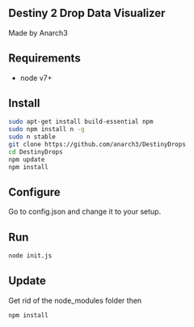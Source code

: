 ## Destiny 2 Drop Data Visualizer

Made by Anarch3


Requirements
------------
* node v7+

Install
-------------

```bash
sudo apt-get install build-essential npm
sudo npm install n -g
sudo n stable
git clone https://github.com/anarch3/DestinyDrops
cd DestinyDrops
npm update
npm install
```

Configure
-------------
Go to config.json and change it to your setup.

Run
-------------
```bash
node init.js
```

Update
-------------
Get rid of the node_modules folder then 
```bash
npm install
```